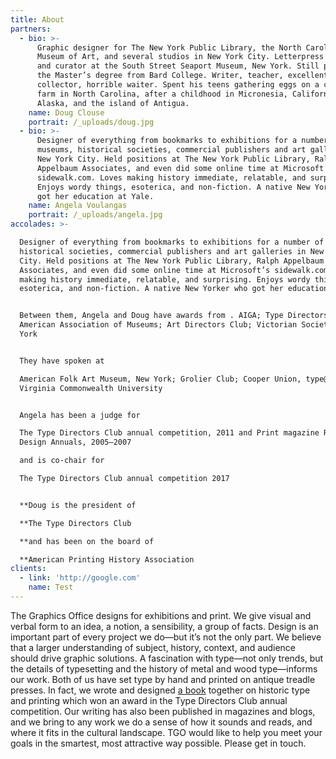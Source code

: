 ```yaml
---
title: About
partners:
  - bio: >-
      Graphic designer for The New York Public Library, the North Carolina
      Museum of Art, and several studios in New York City. Letterpress printer
      and curator at the South Street Seaport Museum, New York. Still paying for
      the Master’s degree from Bard College. Writer, teacher, excellent poster
      collector, horrible waiter. Spent his teens gathering eggs on a chicken
      farm in North Carolina, after a childhood in Micronesia, California,
      Alaska, and the island of Antigua.
    name: Doug Clouse
    portrait: /_uploads/doug.jpg
  - bio: >-
      Designer of everything from bookmarks to exhibitions for a number of
      museums, historical societies, commercial publishers and art galleries in
      New York City. Held positions at The New York Public Library, Ralph
      Appelbaum Associates, and even did some online time at Microsoft’s
      sidewalk.com. Loves making history immediate, relatable, and surprising.
      Enjoys wordy things, esoterica, and non-fiction. A native New Yorker who
      got her education at Yale.
    name: Angela Voulangas
    portrait: /_uploads/angela.jpg
accolades: >-

  Designer of everything from bookmarks to exhibitions for a number of museums,
  historical societies, commercial publishers and art galleries in New York
  City. Held positions at The New York Public Library, Ralph Appelbaum
  Associates, and even did some online time at Microsoft’s sidewalk.com. Loves
  making history immediate, relatable, and surprising. Enjoys wordy things,
  esoterica, and non-fiction. A native New Yorker who got her education at Yale.


  Between them, Angela and Doug have awards from . AIGA; Type Directors Club;
  American Association of Museums; Art Directors Club; Victorian Society New
  York


  They have spoken at

  American Folk Art Museum, New York; Grolier Club; Cooper Union, type@cooper,
  Virginia Commonwealth University


  Angela has been a judge for

  The Type Directors Club annual competition, 2011 and Print magazine Regional
  Design Annuals, 2005–2007

  and is co-chair for

  The Type Directors Club annual competition 2017


  **Doug is the president of

  **The Type Directors Club

  **and has been on the board of

  **American Printing History Association
clients:
  - link: 'http://google.com'
    name: Test
---
```

The Graphics Office designs for exhibitions and print. We give visual and verbal form to an idea, a notion, a sensibility, a group of facts. Design is an important part of every project we do—but it’s not the only part. We believe that a larger understanding of subject, history, context, and audience should drive graphic solutions. A fascination with type—not only trends, but the details of typesetting and the history of metal and wood type—informs our work. Both of us have set type by hand and printed on antique treadle presses. In fact, we wrote and designed [a book](http://thegraphicsoffice.com/the-handy-book-of-artistic-printing/ "THE HANDY BOOK OF ARTISTIC PRINTING") together on historic type and printing which won an award in the Type Directors Club annual competition. Our writing has also been published in magazines and blogs, and we bring to any work we do a sense of how it sounds and reads, and where it fits in the cultural landscape. TGO would like to help you meet your goals in the smartest, most attractive way possible. Please get in touch.
